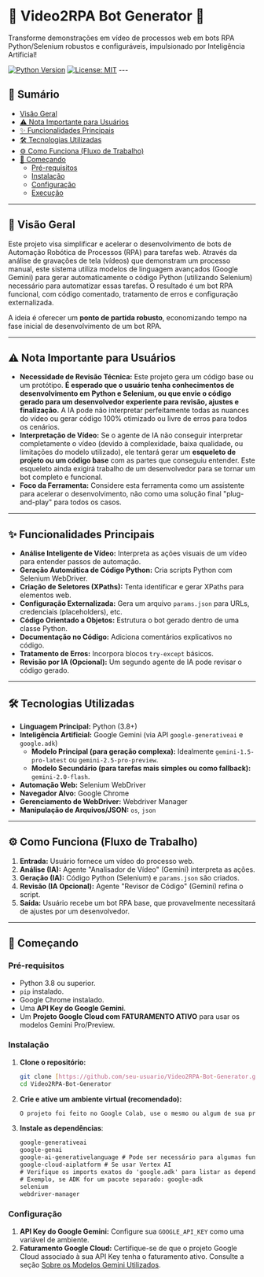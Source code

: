 # 🤖 Video2RPA Bot Generator 🚀

Transforme demonstrações em vídeo de processos web em bots RPA Python/Selenium robustos e configuráveis, impulsionado por Inteligência Artificial!

[![Python Version](https://img.shields.io/badge/Python-3.8+-blue.svg)](https://www.python.org/downloads/)
[![License: MIT](https://img.shields.io/badge/License-MIT-yellow.svg)](https://opensource.org/licenses/MIT) ---

## 📜 Sumário

* [Visão Geral](#-visão-geral)
* [⚠️ Nota Importante para Usuários](#️-nota-importante-para-usuários)
* [✨ Funcionalidades Principais](#-funcionalidades-principais)
* [🛠️ Tecnologias Utilizadas](#️-tecnologias-utilizadas)
* [⚙️ Como Funciona (Fluxo de Trabalho)](#️-como-funciona-fluxo-de-trabalho)
* [🚀 Começando](#-começando)
    * [Pré-requisitos](#pré-requisitos)
    * [Instalação](#instalação)
    * [Configuração](#configuração)
    * [Execução](#execução)
      
---

## 🎯 Visão Geral

Este projeto visa simplificar e acelerar o desenvolvimento de bots de Automação Robótica de Processos (RPA) para tarefas web. Através da análise de gravações de tela (vídeos) que demonstram um processo manual, este sistema utiliza modelos de linguagem avançados (Google Gemini) para gerar automaticamente o código Python (utilizando Selenium) necessário para automatizar essas tarefas. O resultado é um bot RPA funcional, com código comentado, tratamento de erros e configuração externalizada.

A ideia é oferecer um **ponto de partida robusto**, economizando tempo na fase inicial de desenvolvimento de um bot RPA.

---

## ⚠️ Nota Importante para Usuários

* **Necessidade de Revisão Técnica:** Este projeto gera um código base ou um protótipo. **É esperado que o usuário tenha conhecimentos de desenvolvimento em Python e Selenium, ou que envie o código gerado para um desenvolvedor experiente para revisão, ajustes e finalização.** A IA pode não interpretar perfeitamente todas as nuances do vídeo ou gerar código 100% otimizado ou livre de erros para todos os cenários.
* **Interpretação de Vídeo:** Se o agente de IA não conseguir interpretar completamente o vídeo (devido à complexidade, baixa qualidade, ou limitações do modelo utilizado), ele tentará gerar um **esqueleto de projeto ou um código base** com as partes que conseguiu entender. Este esqueleto ainda exigirá trabalho de um desenvolvedor para se tornar um bot completo e funcional.
* **Foco da Ferramenta:** Considere esta ferramenta como um assistente para acelerar o desenvolvimento, não como uma solução final "plug-and-play" para todos os casos.

---

## ✨ Funcionalidades Principais

* **Análise Inteligente de Vídeo:** Interpreta as ações visuais de um vídeo para entender passos de automação.
* **Geração Automática de Código Python:** Cria scripts Python com Selenium WebDriver.
* **Criação de Seletores (XPaths):** Tenta identificar e gerar XPaths para elementos web.
* **Configuração Externalizada:** Gera um arquivo `params.json` para URLs, credenciais (placeholders), etc.
* **Código Orientado a Objetos:** Estrutura o bot gerado dentro de uma classe Python.
* **Documentação no Código:** Adiciona comentários explicativos no código.
* **Tratamento de Erros:** Incorpora blocos `try-except` básicos.
* **Revisão por IA (Opcional):** Um segundo agente de IA pode revisar o código gerado.

---

## 🛠️ Tecnologias Utilizadas

* **Linguagem Principal:** Python (3.8+)
* **Inteligência Artificial:** Google Gemini (via API `google-generativeai` e `google.adk`)
    * **Modelo Principal (para geração complexa):** Idealmente `gemini-1.5-pro-latest` ou `gemini-2.5-pro-preview`.
    * **Modelo Secundário (para tarefas mais simples ou como fallback):** `gemini-2.0-flash`.
* **Automação Web:** Selenium WebDriver
* **Navegador Alvo:** Google Chrome
* **Gerenciamento de WebDriver:** Webdriver Manager
* **Manipulação de Arquivos/JSON:** `os`, `json`

---

## ⚙️ Como Funciona (Fluxo de Trabalho)

1.  **Entrada:** Usuário fornece um vídeo do processo web.
2.  **Análise (IA):** Agente "Analisador de Vídeo" (Gemini) interpreta as ações.
3.  **Geração (IA):** Código Python (Selenium) e `params.json` são criados.
4.  **Revisão (IA Opcional):** Agente "Revisor de Código" (Gemini) refina o script.
5.  **Saída:** Usuário recebe um bot RPA base, que provavelmente necessitará de ajustes por um desenvolvedor.

---

## 🚀 Começando

### Pré-requisitos

* Python 3.8 ou superior.
* `pip` instalado.
* Google Chrome instalado.
* Uma **API Key do Google Gemini**.
* Um **Projeto Google Cloud com FATURAMENTO ATIVO** para usar os modelos Gemini Pro/Preview.

### Instalação

1.  **Clone o repositório:**
    ```bash
    git clone [https://github.com/seu-usuario/Video2RPA-Bot-Generator.git](https://github.com/seu-usuario/Video2RPA-Bot-Generator.git)
    cd Video2RPA-Bot-Generator
    ```
2.  **Crie e ative um ambiente virtual (recomendado):**
    ```bash
    O projeto foi feito no Google Colab, use o mesmo ou algum de sua preferencia.
    ```
3.  **Instale as dependências**:
    ```txt
    google-generativeai
    google-genai
    google-ai-generativelanguage # Pode ser necessário para algumas funcionalidades do ADK
    google-cloud-aiplatform # Se usar Vertex AI
    # Verifique os imports exatos do 'google.adk' para listar as dependências corretas.
    # Exemplo, se ADK for um pacote separado: google-adk
    selenium
    webdriver-manager
    ```

### Configuração

1.  **API Key do Google Gemini:** Configure sua `GOOGLE_API_KEY` como uma variável de ambiente.
2.  **Faturamento Google Cloud:** Certifique-se de que o projeto Google Cloud associado à sua API Key tenha o faturamento ativo. Consulte a seção [Sobre os Modelos Gemini Utilizados](#-sobre-os-modelos-gemini-utilizados).

